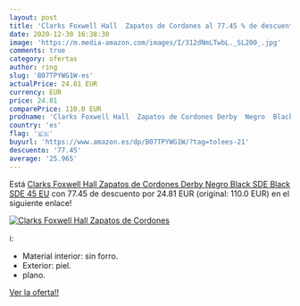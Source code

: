 ```yaml
---
layout: post
title: 'Clarks Foxwell Hall  Zapatos de Cordones al 77.45 % de descuento'
date: 2020-12-30 16:38:30
image: 'https://m.media-amazon.com/images/I/312dNmLTwbL._SL200_.jpg'
comments: true
category: ofertas
author: ring
slug: 'B07TPYWG1W-es'
actualPrice: 24.81 EUR
currency: EUR
price: 24.81
comparePrice: 110.0 EUR
prodname: 'Clarks Foxwell Hall  Zapatos de Cordones Derby  Negro  Black SDE Black SDE   45 EU'
country: 'es'
flag: '🇪🇸'
buyurl: 'https://www.amazon.es/dp/B07TPYWG1W/?tag=tolees-21'
descuento: '77.45'
average: '25.965'
---
```


Está [Clarks Foxwell Hall  Zapatos de Cordones Derby  Negro  Black SDE Black SDE   45 EU](https://www.amazon.es/dp/B07TPYWG1W/?tag=tolees-21) con 77.45 de descuento por 24.81 EUR (original: 110.0 EUR) en el siguiente enlace!

[![Clarks Foxwell Hall  Zapatos de Cordones](https://m.media-amazon.com/images/I/312dNmLTwbL._SL200_.jpg)](https://www.amazon.es/dp/B07TPYWG1W/?tag=tolees-21)

ℹ️:

- Material interior: sin forro.
- Exterior: piel.
- plano.

[Ver la oferta!!](https://www.amazon.es/dp/B07TPYWG1W/?tag=tolees-21)
